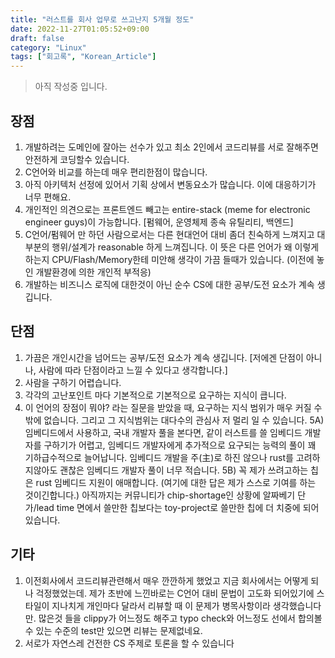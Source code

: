 ```yaml
---
title: "러스트를 회사 업무로 쓰고난지 5개월 정도"
date: 2022-11-27T01:05:52+09:00
draft: false
category: "Linux"
tags: ["회고록", "Korean_Article"]
---
```


> 아직 작성중 입니다.

## 장점
1) 개발하려는 도메인에 잘아는 선수가 있고 최소 2인에서 코드리뷰를 서로 잘해주면 안전하게 코딩할수 있습니다. 
2) C언어와 비교를 하는데 매우 편리한점이 많습니다.
3) 아직 아키텍처 선정에 있어서 기획 상에서 변동요소가 많습니다. 이에 대응하기가 너무 편해요.
4) 개인적인 의견으로는 프론트엔드 빼고는 entire-stack (meme for electronic engineer guys)이 가능합니다. [펌웨어, 운영체제 종속 유틸리티, 백엔드]
5) C언어/펌웨어 만 하던 사람으로서는 다른 현대언어 대비 좀더 친숙하게 느껴지고 대부분의 행위/설계가 reasonable 하게 느껴집니다. 이 뜻은 다른 언어가 왜 이렇게 하는지 CPU/Flash/Memory한테 미안해 생각이 가끔 들때가 있습니다. (이전에 놓인 개발환경에 의한 개인적 부적응)
6) 개발하는 비즈니스 로직에 대한것이 아닌 순수 CS에 대한 공부/도전 요소가 계속 생깁니다. 

## 단점
1) 가끔은 개인시간을 넘어드는 공부/도전 요소가 계속 생깁니다. [저에겐 단점이 아니나, 사람에 따라 단점이라고 느낄 수 있다고 생각합니다.]
2) 사람을 구하기 어렵습니다.
3) 각각의 고난포인트 마다 기본적으로 기본적으로 요구하는 지식이 큽니다.
4) 이 언어의 장점이 뭐야? 라는 질문을 받았을 때, 요구하는 지식 범위가 매우 커질 수 밖에 없습니다. 그리고 그 지식범위는 대다수의 관심사 저 멀리 일 수 있습니다.
5A) 임베디드에서 사용하고, 국내 개발자 풀을 본다면, 같이 러스트를 쓸 임베디드 개발자를 구하기가 어렵고, 임베디드 개발자에게 추가적으로 요구되는 능력의 풀이 꽤 기하급수적으로 늘어납니다. 임베디드 개발을 주(主)로 하진 않으나 rust를 고려하지않아도 괜찮은 임베디드 개발자 풀이 너무 적습니다.
5B) 꼭 제가 쓰려고하는 칩은 rust 임베디드 지원이 애매합니다. (여기에 대한 답은 제가 스스로 기여를 하는 것이긴합니다.) 아직까지는 커뮤니티가 chip-shortage인 상황에 알짜베기 단가/lead time 면에서 쓸만한 칩보다는 toy-project로 쓸만한 칩에 더 치중에 되어있습니다.

## 기타
1) 이전회사에서 코드리뷰관련해서 매우 깐깐하게 했었고 지금 회사에서는 어떻게 되나 걱정했었는데. 제가 초반에 느낀바로는 C언어 대비 문법이 고도화 되어있기에 스타일이 지나치게 개인마다 달라서 리뷰할 때 이 문제가 병목사항이라 생각했습니다만.
많은것 들을 clippy가 어느정도 해주고 typo check와 어느정도 선에서 합의볼수 있는 수준의 test만 있으면 리뷰는 문제없네요. 
2) 서로가 자연스레 건전한 CS 주제로 토론을 할 수 있습니다
